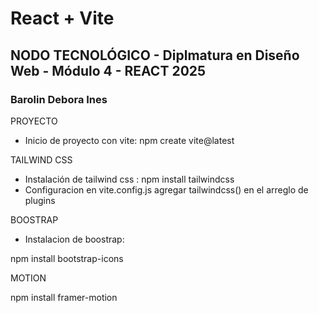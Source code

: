 # React + Vite
## NODO TECNOLÓGICO - Diplmatura en Diseño Web - Módulo 4 - REACT 2025
### Barolin Debora Ines 

PROYECTO 
* Inicio de proyecto con vite: 
npm create vite@latest

TAILWIND CSS
* Instalación de tailwind css : 
npm install tailwindcss
* Configuracion en vite.config.js 
agregar tailwindcss() en el arreglo de plugins

BOOSTRAP 
* Instalacion de boostrap:
  
npm install bootstrap-icons

MOTION

 npm install framer-motion
